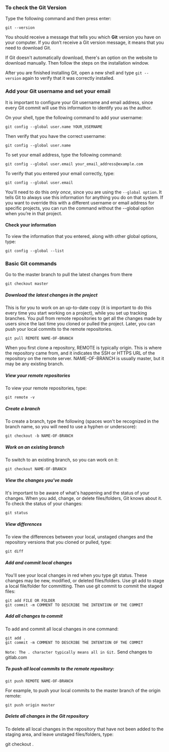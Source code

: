 ### To check the Git Version ###
Type the following command and then press enter:


```
git --version
```

You should receive a message that tells you which **Git** version you have on your computer. If you don’t receive a Git version message, it means that you need to download Git.

If Git doesn't automatically download, there's an option on the website to download manually. Then follow the steps on the installation window.

After you are finished installing Git, open a new shell and type `git --version` again to verify that it was correctly installed.

### Add your Git username and set your email ###
It is important to configure your Git username and email address, since every Git commit will use this information to identify you as the author.

On your shell, type the following command to add your username:

```
git config --global user.name YOUR_USERNAME
```

Then verify that you have the correct username:

``` 
git config --global user.name
```

To set your email address, type the following command:

```
git config --global user.email your_email_address@example.com
```

To verify that you entered your email correctly, type:

``` 
git config --global user.email 
```

You'll need to do this _only once_, since you are using the `--global option`. It tells Git to always use this information for anything you do on that system. If you want to override this with a different username or email address for specific projects, you can run the command without the --global option when you’re in that project.

#### Check your information ####
To view the information that you entered, along with other global options, type:

```
git config --global --list
```

### Basic Git commands ### 
Go to the master branch to pull the latest changes from there 
``` 
git checkout master
```

##### Download the latest changes in the project #####
This is for you to work on an up-to-date copy (it is important to do this every time you start working on a project), while you set up tracking branches. You pull from remote repositories to get all the changes made by users since the last time you cloned or pulled the project. Later, you can push your local commits to the remote repositories.
```
git pull REMOTE NAME-OF-BRANCH
```

When you first clone a repository, REMOTE is typically origin. This is where the repository came from, and it indicates the SSH or HTTPS URL of the repository on the remote server. NAME-OF-BRANCH is usually master, but it may be any existing branch.

##### View your remote repositories  #####
To view your remote repositories, type:
```
git remote -v
```

##### Create a branch #####
To create a branch, type the following (spaces won't be recognized in the branch name, so you will need to use a hyphen or underscore):

```
git checkout -b NAME-OF-BRANCH 
```

##### Work on an existing branch  #####
To switch to an existing branch, so you can work on it:

```
git checkout NAME-OF-BRANCH
```
##### View the changes you've made #####
It's important to be aware of what's happening and the status of your changes. When you add, change, or delete files/folders, Git knows about it. To check the status of your changes:
```
git status
```
##### View differences #####
To view the differences between your local, unstaged changes and the repository versions that you cloned or pulled, type:
```
git diff
```
##### Add and commit local changes #####
You'll see your local changes in red when you type git status. These changes may be new, modified, or deleted files/folders. Use git add to stage a local file/folder for committing. Then use git commit to commit the staged files:

```
git add FILE OR FOLDER
git commit -m COMMENT TO DESCRIBE THE INTENTION OF THE COMMIT
```
##### Add all changes to commit ###### 
To add and commit all local changes in one command:
```
git add .
git commit -m COMMENT TO DESCRIBE THE INTENTION OF THE COMMIT
```
`Note: The . character typically means all in Git.`
Send changes to gitlab.com 

##### To push all local commits to the remote repository: #####


` git push REMOTE NAME-OF-BRANCH `

For example, to push your local commits to the master branch of the origin remote:

```
git push origin master
```
##### Delete all changes in the Git repository #####
To delete all local changes in the repository that have not been added to the staging area, and leave unstaged files/folders, type:

git checkout .


